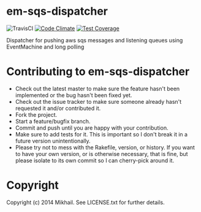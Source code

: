 # em-sqs-dispatcher

![TravisCI](https://travis-ci.org/mixan946/em-sqs-dispatcher.svg)
[![Code Climate](https://codeclimate.com/github/mixan946/em-sqs-dispatcher/badges/gpa.svg)](https://codeclimate.com/github/mixan946/em-sqs-dispatcher)
[![Test Coverage](https://codeclimate.com/github/mixan946/em-sqs-dispatcher/badges/coverage.svg)](https://codeclimate.com/github/mixan946/em-sqs-dispatcher)

Dispatcher for pushing aws sqs messages and listening queues using EventMachine and long polling


# Contributing to em-sqs-dispatcher
 
* Check out the latest master to make sure the feature hasn't been implemented or the bug hasn't been fixed yet.
* Check out the issue tracker to make sure someone already hasn't requested it and/or contributed it.
* Fork the project.
* Start a feature/bugfix branch.
* Commit and push until you are happy with your contribution.
* Make sure to add tests for it. This is important so I don't break it in a future version unintentionally.
* Please try not to mess with the Rakefile, version, or history. If you want to have your own version, or is otherwise necessary, that is fine, but please isolate to its own commit so I can cherry-pick around it.

# Copyright

Copyright (c) 2014 Mikhail. See LICENSE.txt for
further details.

